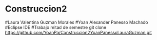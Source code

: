 # Construccion2
#Laura Valentina Guzman Morales
#Yoan Alexander Panesso Machado
#Eclipse IDE
#Trabajo mitad de semestre
git clone https://github.com/YoanPa/Construccion2YoanPanessoLauraGuzman.git
